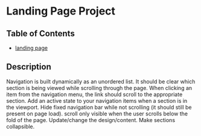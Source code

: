 # Landing Page Project

## Table of Contents

* [landing page](#Description)

## Description
Navigation is built dynamically as an unordered list.
It should be clear which section is being viewed while scrolling through the page.
When clicking an item from the navigation menu, the link should scroll to the appropriate section.
Add an active state to your navigation items when a section is in the viewport.
Hide fixed navigation bar while not scrolling (it should still be present on page load).
scroll only visible when the user scrolls below the fold of the page.
Update/change the design/content.
Make sections collapsible.

